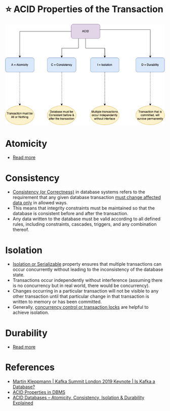 # :star: ACID Properties of the Transaction

![](assets/ACID_Property_DBMS.drawio.png)

# Atomicity
- [Read more](Atomicity.md)

# Consistency
- [Consistency (or Correctness)](https://www.geeksforgeeks.org/acid-properties-in-dbms/) in database systems refers to the requirement that any given database transaction [must change affected data only](https://en.wikipedia.org/wiki/Consistency_(database_systems)) in allowed ways.
- This means that integrity constraints must be maintained so that the database is consistent before and after the transaction.
- Any data written to the database must be valid according to all defined rules, including constraints, cascades, triggers, and any combination thereof.

# Isolation
- [Isolation or Serializable](https://www.geeksforgeeks.org/acid-properties-in-dbms/) property ensures that multiple transactions can occur concurrently without leading to the inconsistency of the database state.
- Transactions occur independently without interference (assuming there is no concurrency but in real world, there would be concurrency).
- Changes occurring in a particular transaction will not be visible to any other transaction until that particular change in that transaction is written to memory or has been committed.
- Generally, [concurrency control or transaction locks](https://medium.com/inspiredbrilliance/what-are-database-locks-1aff9117c290) are helpful to achieve isolation.

# Durability
- [Read more](Durability.md)

# References
- [Martin Kleppmann | Kafka Summit London 2019 Keynote | Is Kafka a Database?](https://youtu.be/BuE6JvQE_CY)
- [ACID Properties in DBMS](https://www.geeksforgeeks.org/acid-properties-in-dbms/)
- [ACID Databases – Atomicity, Consistency, Isolation & Durability Explained](https://www.freecodecamp.org/news/acid-databases-explained/)